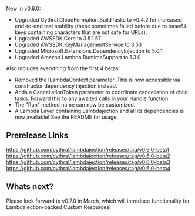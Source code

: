 New in v0.6.0:

- Upgraded Cythral.CloudFormation.BuildTasks to v0.4.2 for increased end-to-end test stability (these sometimes failed before due to base64 keys containing characters that are not safe for URLs).
- Upgraded AWSSDK.Core to 3.5.1.57
- Upgraded AWSSDK.KeyManagementService to 3.5.1
- Upgraded Microsoft.Extensions.DependencyInjection to 5.0.1
- Upgraded Amazon.Lambda.RuntimeSupport to 1.3.0

Also includes everything from the first 4 betas:

- Removed the ILambdaContext parameter.  This is now accessible via constructor dependency injection instead.
- Adds a CancellationToken parameter to coordinate cancellation of child tasks.  Forward this to any awaited calls in your Handle function.
- The "Run" method name can now be customized.
- A Lambda Layer containing Lambdajection and all its dependencies is now available!  See the README for usage.

## Prerelease Links

https://github.com/cythral/lambdajection/releases/tag/v0.6.0-beta1
https://github.com/cythral/lambdajection/releases/tag/v0.6.0-beta2
https://github.com/cythral/lambdajection/releases/tag/v0.6.0-beta3
https://github.com/cythral/lambdajection/releases/tag/v0.6.0-beta4

## Whats next?
Please look forward to v0.7.0 in March, which will introduce functionality for Lambdajection-backed Custom Resources!